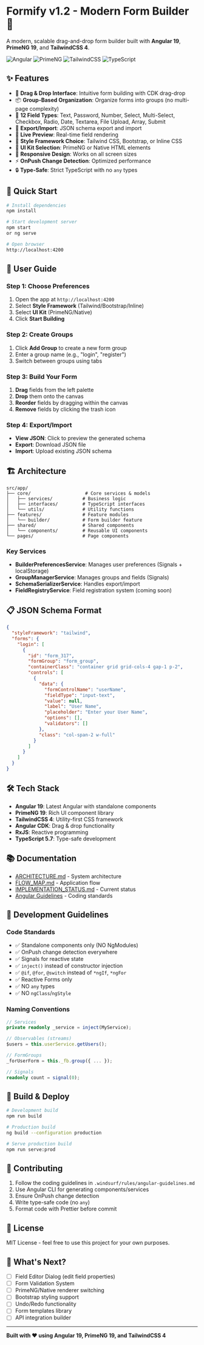# Formify v1.2 - Modern Form Builder 🚀

A modern, scalable drag-and-drop form builder built with **Angular 19**, **PrimeNG 19**, and **TailwindCSS 4**.

![Angular](https://img.shields.io/badge/Angular-19-red)
![PrimeNG](https://img.shields.io/badge/PrimeNG-19-blue)
![TailwindCSS](https://img.shields.io/badge/TailwindCSS-4-cyan)
![TypeScript](https://img.shields.io/badge/TypeScript-5.7-blue)

## ✨ Features

- 🎨 **Drag & Drop Interface**: Intuitive form building with CDK drag-drop
- 📦 **Group-Based Organization**: Organize forms into groups (no multi-page complexity)
- 🎯 **12 Field Types**: Text, Password, Number, Select, Multi-Select, Checkbox, Radio, Date, Textarea, File Upload, Array, Submit
- 💾 **Export/Import**: JSON schema export and import
- 🔄 **Live Preview**: Real-time field rendering
- 🎨 **Style Framework Choice**: Tailwind CSS, Bootstrap, or Inline CSS
- 🧩 **UI Kit Selection**: PrimeNG or Native HTML elements
- 📱 **Responsive Design**: Works on all screen sizes
- ⚡ **OnPush Change Detection**: Optimized performance
- 🔒 **Type-Safe**: Strict TypeScript with no `any` types

## 🚀 Quick Start

```bash
# Install dependencies
npm install

# Start development server
npm start 
or ng serve 

# Open browser
http://localhost:4200
```

## 📖 User Guide

### Step 1: Choose Preferences
1. Open the app at `http://localhost:4200`
2. Select **Style Framework** (Tailwind/Bootstrap/Inline)
3. Select **UI Kit** (PrimeNG/Native)
4. Click **Start Building**

### Step 2: Create Groups
1. Click **Add Group** to create a new form group
2. Enter a group name (e.g., "login", "register")
3. Switch between groups using tabs

### Step 3: Build Your Form
1. **Drag** fields from the left palette
2. **Drop** them onto the canvas
3. **Reorder** fields by dragging within the canvas
4. **Remove** fields by clicking the trash icon

### Step 4: Export/Import
- **View JSON**: Click to preview the generated schema
- **Export**: Download JSON file
- **Import**: Upload existing JSON schema

## 🏗️ Architecture

```
src/app/
├── core/                    # Core services & models
│   ├── services/           # Business logic
│   ├── interfaces/         # TypeScript interfaces
│   └── utils/              # Utility functions
├── features/               # Feature modules
│   └── builder/            # Form builder feature
├── shared/                 # Shared components
│   └── components/         # Reusable UI components
└── pages/                  # Page components
```

### Key Services
- **BuilderPreferencesService**: Manages user preferences (Signals + localStorage)
- **GroupManagerService**: Manages groups and fields (Signals)
- **SchemaSerializerService**: Handles export/import
- **FieldRegistryService**: Field registration system (coming soon)

## 📋 JSON Schema Format

```json
{
  "styleFramework": "tailwind",
  "forms": {
    "login": [
      {
        "id": "form_317",
        "formGroup": "form_group",
        "containerClass": "container grid grid-cols-4 gap-1 p-2",
        "controls": [
          {
            "data": {
              "formControlName": "userName",
              "fieldType": "input-text",
              "value": null,
              "label": "User Name",
              "placeholder": "Enter your User Name",
              "options": [],
              "validators": []
            },
            "class": "col-span-2 w-full"
          }
        ]
      }
    ]
  }
}
```

## 🛠️ Tech Stack

- **Angular 19**: Latest Angular with standalone components
- **PrimeNG 19**: Rich UI component library
- **TailwindCSS 4**: Utility-first CSS framework
- **Angular CDK**: Drag & drop functionality
- **RxJS**: Reactive programming
- **TypeScript 5.7**: Type-safe development

## 📚 Documentation

- [ARCHITECTURE.md](./docs/ARCHITECTURE.md) - System architecture
- [FLOW_MAP.md](./docs/FLOW_MAP.md) - Application flow
- [IMPLEMENTATION_STATUS.md](./docs/IMPLEMENTATION_STATUS.md) - Current status
- [Angular Guidelines](./.windsurf/rules/angular-guidelines.md) - Coding standards

## 🎯 Development Guidelines

### Code Standards
- ✅ Standalone components only (NO NgModules)
- ✅ OnPush change detection everywhere
- ✅ Signals for reactive state
- ✅ `inject()` instead of constructor injection
- ✅ `@if`, `@for`, `@switch` instead of `*ngIf`, `*ngFor`
- ✅ Reactive Forms only
- ✅ NO `any` types
- ✅ NO `ngClass`/`ngStyle`

### Naming Conventions
```typescript
// Services
private readonly _service = inject(MyService);

// Observables (streams)
$users = this.userService.getUsers();

// FormGroups
_forUserForm = this._fb.group({ ... });

// Signals
readonly count = signal(0);
```

## 🚀 Build & Deploy

```bash
# Development build
npm run build

# Production build
ng build --configuration production

# Serve production build
npm run serve:prod
```

## 🤝 Contributing

1. Follow the coding guidelines in `.windsurf/rules/angular-guidelines.md`
2. Use Angular CLI for generating components/services
3. Ensure OnPush change detection
4. Write type-safe code (no `any`)
5. Format code with Prettier before commit

## 📝 License

MIT License - feel free to use this project for your own purposes.

## 🎉 What's Next?

- [ ] Field Editor Dialog (edit field properties)
- [ ] Form Validation System
- [ ] PrimeNG/Native renderer switching
- [ ] Bootstrap styling support
- [ ] Undo/Redo functionality
- [ ] Form templates library
- [ ] API integration builder

---

**Built with ❤️ using Angular 19, PrimeNG 19, and TailwindCSS 4**
